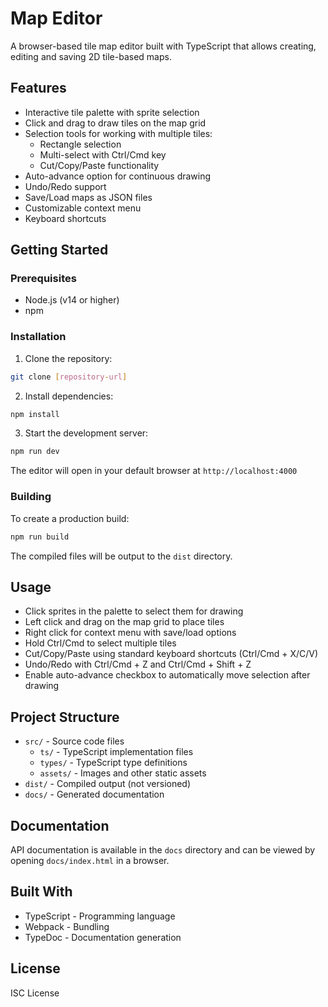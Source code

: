 # Map Editor

A browser-based tile map editor built with TypeScript that allows creating, editing and saving 2D tile-based maps.

## Features

- Interactive tile palette with sprite selection
- Click and drag to draw tiles on the map grid
- Selection tools for working with multiple tiles:
  - Rectangle selection
  - Multi-select with Ctrl/Cmd key
  - Cut/Copy/Paste functionality
- Auto-advance option for continuous drawing
- Undo/Redo support
- Save/Load maps as JSON files
- Customizable context menu
- Keyboard shortcuts

## Getting Started

### Prerequisites

- Node.js (v14 or higher)
- npm

### Installation

1. Clone the repository:

```sh
git clone [repository-url]
```

2. Install dependencies:

```sh
npm install
```

3. Start the development server:

```sh
npm run dev
```

The editor will open in your default browser at `http://localhost:4000`

### Building

To create a production build:

```sh
npm run build
```

The compiled files will be output to the `dist` directory.

## Usage

- Click sprites in the palette to select them for drawing
- Left click and drag on the map grid to place tiles
- Right click for context menu with save/load options
- Hold Ctrl/Cmd to select multiple tiles
- Cut/Copy/Paste using standard keyboard shortcuts (Ctrl/Cmd + X/C/V)
- Undo/Redo with Ctrl/Cmd + Z and Ctrl/Cmd + Shift + Z
- Enable auto-advance checkbox to automatically move selection after drawing

## Project Structure

- `src/` - Source code files
  - `ts/` - TypeScript implementation files
  - `types/` - TypeScript type definitions
  - `assets/` - Images and other static assets
- `dist/` - Compiled output (not versioned)
- `docs/` - Generated documentation

## Documentation

API documentation is available in the `docs` directory and can be viewed by opening `docs/index.html` in a browser.

## Built With

- TypeScript - Programming language
- Webpack - Bundling
- TypeDoc - Documentation generation

## License

ISC License
